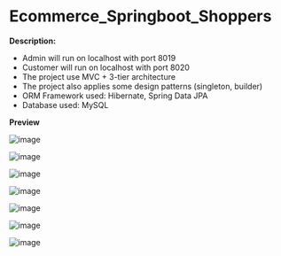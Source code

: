 # Ecommerce_Springboot_Shoppers

**Description:**
- Admin will run on localhost with port 8019
- Customer will run on localhost with port 8020
- The project use MVC + 3-tier architecture
- The project also applies some design patterns (singleton, builder)
- ORM Framework used: Hibernate, Spring Data JPA
- Database used: MySQL

**Preview**

![image](https://github.com/Trandinhdongkhanh/Ecommerce_Springboot_Shoppers/assets/95671871/dc14dbb9-2061-4890-ba23-080bdbebd0f4)


![image](https://github.com/Trandinhdongkhanh/Ecommerce_Springboot_Shoppers/assets/95671871/23f394c9-cd1f-49db-a698-3f40da16697f)


![image](https://github.com/Trandinhdongkhanh/Ecommerce_Springboot_Shoppers/assets/95671871/f155bfc7-0c70-4647-9bb5-fe168975c777)


![image](https://github.com/Trandinhdongkhanh/Ecommerce_Springboot_Shoppers/assets/95671871/709938bc-c798-4eb8-a05b-73280b44e68d)


![image](https://github.com/Trandinhdongkhanh/Ecommerce_Springboot_Shoppers/assets/95671871/61972fa1-4dcd-4613-8161-5ed76521fa58)


![image](https://github.com/Trandinhdongkhanh/Ecommerce_Springboot_Shoppers/assets/95671871/0064e895-7e28-4bc9-b669-38cd80e0f9c5)


![image](https://github.com/Trandinhdongkhanh/Ecommerce_Springboot_Shoppers/assets/95671871/e296b913-1360-4383-a563-44f1e61cf07f)
